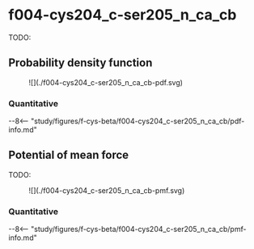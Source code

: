 # f004-cys204_c-ser205_n_ca_cb

TODO:

<div id="rogfp-view" class="mol-container"></div>
<script>
var uri = 'https://files.rcsb.org/view/1jc0.pdb';
jQuery.ajax( uri, {
    success: function(data) {
        // https://3dmol.org/doc/GLViewer.html
        let viewer = $3Dmol.createViewer(
            document.querySelector('#rogfp-view'),
            { backgroundAlpha: '0.0' }
        );
        viewer.addModel( data, 'pdb' );
        viewer.setStyle({chain: 'A'}, {cartoon: {color: 'spectrum', opacity: 0.65}});
        viewer.setStyle({chain: 'A', resi: 66}, {stick: {}, cartoon: {color: "spectrum", opacity: 0.65}});
        viewer.setStyle({chain: 'A', resi: 145}, {stick: {}, cartoon: {color: "spectrum", opacity: 0.65}});
        viewer.setStyle({chain: 'A', resi: 146}, {stick: {}, cartoon: {color: "spectrum", opacity: 0.65}});
        viewer.setStyle({chain: 'A', resi: 147}, {stick: {}, cartoon: {color: "spectrum", opacity: 0.65}});
        viewer.setStyle({chain: 'A', resi: 148}, {stick: {}, cartoon: {color: "spectrum", opacity: 0.65}});
        viewer.setStyle({chain: 'A', resi: 203}, {stick: {}, cartoon: {color: "spectrum", opacity: 0.65}});
        viewer.setStyle({chain: 'A', resi: 204}, {stick: {}, cartoon: {color: "spectrum", opacity: 0.65}});
        viewer.setStyle({chain: 'A', resi: 205}, {stick: {}, cartoon: {color: "spectrum", opacity: 0.65}});
        viewer.setStyle({chain: 'A', resi: 222}, {stick: {}, cartoon: {color: "spectrum", opacity: 0.65}});
        viewer.addLabel("C", {}, {chain: "A", resi: 204, atom: "C"})
        viewer.addLabel("N", {}, {chain: "A", resi: 205, atom: "N"})
        viewer.addLabel("CA", {}, {chain: "A", resi: 205, atom: "CA"})
        viewer.addLabel("CB", {}, {chain: "A", resi: 205, atom: "CB"})
        viewer.setStyle({chain: 'B'}, {});
        viewer.setStyle({chain: 'C'}, {});
        viewer.setView([ -182.16736190247866, -8.725446987364373, -41.92004156302197, 105.89065560538575, -0.22692675576911409, 0.9353709566921593, -0.17308053424065803, -0.20887448278779172 ]);
        viewer.setClickable({}, true, function(atom,viewer,event,container) {
            console.log(viewer.getView());
        });
        viewer.render();
    },
    error: function(hdr, status, err) {
        console.error( "Failed to load " + uri + ": " + err );
    },
});
</script>

## Probability density function

<figure markdown>
![](./f004-cys204_c-ser205_n_ca_cb-pdf.svg)
</figure>

### Quantitative

--8<-- "study/figures/f-cys-beta/f004-cys204_c-ser205_n_ca_cb/pdf-info.md"

## Potential of mean force

TODO:

<figure markdown>
![](./f004-cys204_c-ser205_n_ca_cb-pmf.svg)
</figure>

### Quantitative

--8<-- "study/figures/f-cys-beta/f004-cys204_c-ser205_n_ca_cb/pmf-info.md"
